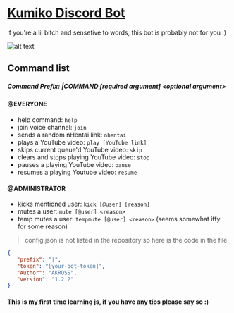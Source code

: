 # [Kumiko Discord Bot](https://discordapp.com/oauth2/authorize?client_id=678287534773501959&scope=bot&permissions=1014066238)

if you're a lil bitch and sensetive to words, this bot is probably not for you :)

![alt text](https://i.imgur.com/Gpd8H1W.png " ")

## Command list

##### Command Prefix: |COMMAND [required argument] <<optional argument>optional argument>

#### @EVERYONE

* help command: `help`
* join voice channel: `join`
* sends a random nHentai link: `nhentai`
* plays a YouTube video: `play [YouTube link]`
* skips current queue'd YouTube video: `skip`
* clears and stops playing YouTube video: `stop`
* pauses a playing YouTube video: `pause`
* resumes a playing Youtube video: `resume`

#### @ADMINISTRATOR

* kicks mentioned user: `kick [@user] [reason]`
* mutes a user: `mute [@user] <reason>`
* temp mutes a user: `tempmute [@user] <reason>` (seems somewhat iffy for some reason)

> config.json is not listed in the repository so here is the code in the file

 ```json
 {
    "prefix": "|",
    "token": "[your-bot-token]",
    "Author": "AKROSS",
    "version": "1.2.2"
}
```

#### This is my first time learning js, if you have any tips please say so :)

